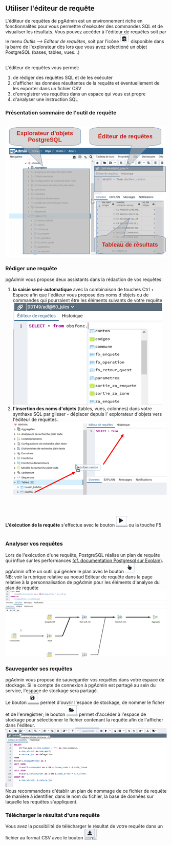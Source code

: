 ## Utiliser l'éditeur de requête
L'éditeur de requêtes de pgAdmin est un environnement riche en fonctionnalités pour vous permettre d'exécuter des
commandes SQL et de visualiser les résultats. Vous pouvez accéder à l'éditeur de requêtes soit par le menu *Outils --> 
Editeur de requêtes*, soit par l'icône ![icone_requêteur](./img/icone_requete.png) disponible dans la barre
de l'explorateur dès lors que vous avez sélectioné un objet PostgreSQL (bases, tables, vues...)

<br/>L'éditeur de requêtes vous permet:
1. de rédiger des requêtes SQL et de les exécuter
2. d'afficher les données résultantes de la requête et éventuellement de les exporter dans un fichier CSV
3. d'enregistrer vos requêtes dans un espace qui vous est propre
4. d'analyser une instruction SQL

### Présentation sommaire de l'outil de requête
<br/>![editeur_presentation](./img/editeur_presentation.png) <br/>

### Rédiger une requête
pgAdmin vous propose deux assistants dans la rédaction de vos requêtes:
1. **la saisie semi-automatique** avec la combinaison de touches Ctrl + Espace afin que l'éditeur vous propose des noms
d'objets ou de commandes qui pourraient être les éléments suivants de votre requête
<br/>![editeur_ctrl](./img/editeur_ctrl.png)<br/>
2. **l'insertion des noms d'objets** (tables, vues, colonnes) dans votre synthaxe SQL par glisser - déplacer depuis l'
explorateur d'objets vers l'éditeur de requêtes.
<br/>![editeur_glisser](./img/editeur_glisser.png) 
<br/>  

<br/> **L'éxécution de la requête** s'effectue avec le bouton ![icone_executer](./img/icone_executer.png) ou la touche F5   
<br/>   

### Analyser vos requêtes
Lors de l'exécution d'une requête, PostgreSQL réalise un plan de requête qui influe sur les performances [(cf. documentation Postgresql sur Explain)](https://docs.postgresql.fr/10/using-explain.html).
pgAdmin offre un outil qui génère le plan avec le bouton ![editeur_explain](./img/editeur_explain.png)
<br/>NB: voir la rubrique relative au noeud Editeur de requête dans la page relative à la personnalisation de pgAdmin pour les éléments d'analyse du plan de requête
<br/>![editeur_result_explain](./img/editeur_result_explain.png)


### Sauvegarder ses requêtes
pgAdmin vous propose de sauvegarder vos requêtes dans votre espace de stockage. Si le compte de connexion à pgAdmin est partagé au sein du service,
l'espace de stockage sera partagé.
<br/>Le bouton ![editeur_stock_enregistrement](./img/editeur_stock_enregistrement.png) permet d'ouvrir l'espace de stockage, de nommer le ficher
et de l'enregistrer; le bouton ![editeur_stock_open](./img/editeur_stock_open.png) permet d'accéder à l'espace de stockage 
pour sélectionner le fichier contenant la requête afin de l'afficher dans l'éditeur.
<br/>
![editeur-save](./img/editeur-save.png)
<br/> Nous recommandons d'établir un plan de nommage de ce fichier de requête de manière à identifier, dans le nom du fichier, la base de données sur laquelle les requêtes s'appliquent.

### Télécharger le résultat d'une requête
Vous avez la possibilité de télécharger le résultat de votre requête dans un fichier au format CSV avec le bouton ![icone_result](./img/icone_result.png)
